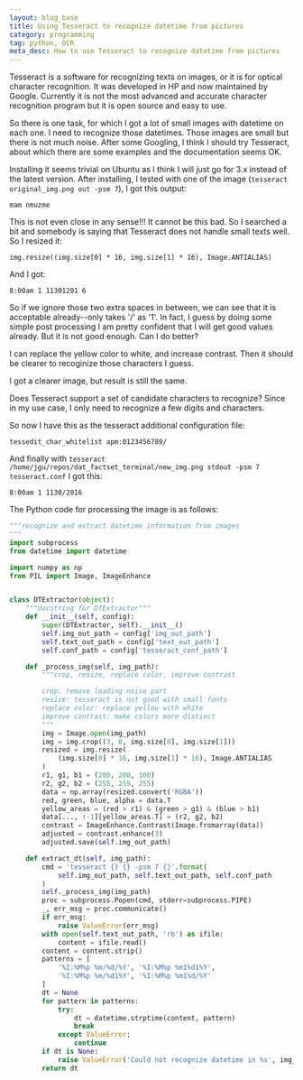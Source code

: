 ```yaml
---
layout: blog_base
title: Using Tesseract to recognize datetime from pictures
category: programming
tag: python, OCR
meta_desc: How to use Tesseract to recognize datetime from pictures
---
```


Tesseract is a software for recognizing texts on images, or it is for optical character recognition. It was developed in HP and now maintained by Google. Currently it is not the most advanced and accurate character recognition program but it is open source and easy to use.

So there is one task, for which I got a lot of small images with datetime on each one. I need to recognize those datetimes. Those images are small but there is not much noise. After some Googling, I think I should try Tesseract, about which there are some examples and the documentation seems OK.

Installing it seems trivial on Ubuntu as I think I will just go for 3.x instead of the latest version. After installing, I tested with one of the image (`tesseract original_img.png out -psm 7`), I got this output:

~~~
mam nmuzme
~~~

This is not even close in any sense!!! It cannot be this bad. So I searched a bit and somebody is saying that Tesseract does not handle small texts well. So I resized it:

~~~
img.resize((img.size[0] * 16, img.size[1] * 16), Image.ANTIALIAS)
~~~

And I got:

~~~
8:00am 1 11301201 6
~~~

So if we ignore those two extra spaces in between, we can see that it is acceptable already--only takes '/' as '1'. In fact, I guess by doing some simple post processing I am pretty confident that I will get good values already. But it is not good enough. Can I do better?

I can replace the yellow color to white, and increase contrast. Then it should be clearer to recoginize those characters I guess.

I got a clearer image, but result is still the same.

Does Tesseract support a set of candidate characters to recognize? Since in my use case, I only need to recognize a few digits and characters.

So now I have this as the tesseract additional configuration file:

~~~
tessedit_char_whitelist apm:0123456789/
~~~

And finally with `tesseract /home/jgu/repos/dat_factset_terminal/new_img.png stdout -psm 7 tesseract.conf` I got this:

~~~
8:00am 1 1130/2016
~~~

The Python code for processing the image is as follows:

~~~python
"""recognize and extract datetime information from images
"""
import subprocess
from datetime import datetime

import numpy as np
from PIL import Image, ImageEnhance


class DTExtractor(object):
    """docstring for DTExtractor"""
    def __init__(self, config):
        super(DTExtractor, self).__init__()
        self.img_out_path = config['img_out_path']
        self.text_out_path = config['text_out_path']
        self.conf_path = config['tesseract_conf_path']

    def _process_img(self, img_path):
        """crop, resize, replace color, improve contrast

        crop: remove leading noise part
        resize: tesseract is not good with small fonts
        replace color: replace yellow with white
        improve contrast: make colors more distinct
        """
        img = Image.open(img_path)
        img = img.crop((3, 0, img.size[0], img.size[1]))
        resized = img.resize(
            (img.size[0] * 16, img.size[1] * 16), Image.ANTIALIAS
        )
        r1, g1, b1 = (200, 200, 100)
        r2, g2, b2 = (255, 255, 255)
        data = np.array(resized.convert('RGBA'))
        red, green, blue, alpha = data.T
        yellow_areas = (red > r1) & (green > g1) & (blue > b1)
        data[..., :-1][yellow_areas.T] = (r2, g2, b2)
        contrast = ImageEnhance.Contrast(Image.fromarray(data))
        adjusted = contrast.enhance(3)
        adjusted.save(self.img_out_path)

    def extract_dt(self, img_path):
        cmd = 'tesseract {} {} -psm 7 {}'.format(
            self.img_out_path, self.text_out_path, self.conf_path
        )
        self._process_img(img_path)
        proc = subprocess.Popen(cmd, stderr=subprocess.PIPE)
        _, err_msg = proc.communicate()
        if err_msg:
            raise ValueError(err_msg)
        with open(self.text_out_path, 'rb') as ifile:
            content = ifile.read()
        content = content.strip()
        patterns = [
            '%I:%M%p %m/%d/%Y', '%I:%M%p %m1%d1%Y',
            '%I:%M%p %m/%d1%Y', '%I:%M%p %m1%d/%Y'
        ]
        dt = None
        for pattern in patterns:
            try:
                dt = datetime.strptime(content, pattern)
                break
            except ValueError:
                continue
        if dt is None:
            raise ValueError('Could not recognize datetime in %s', img_path)
        return dt

~~~
